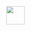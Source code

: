 <img src="[https://github.com/favicon.ico](https://github.com/user-attachments/assets/3cf88caa-01ae-4bc4-b2f6-1d74dcfc6f6)" width="48">
